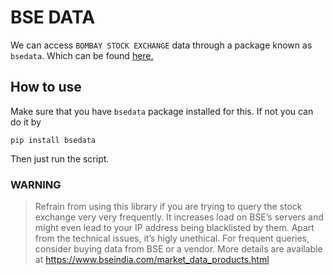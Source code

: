 # BSE DATA
We can access `BOMBAY STOCK EXCHANGE` data through a package known as `bsedata`. Which can be found [here.](https://github.com/sdabhi23/bsedata)
## How to use 
Make sure that you have `bsedata` package installed for this.
If not you can do it by
```
pip install bsedata
```

Then just run the script.
### WARNING
> Refrain from using this library if you are trying to query  the stock exchange very very frequently. It increases load on BSE’s servers and might even lead to your IP address being blacklisted by them. Apart from the technical issues, it’s higly unethical.
 For frequent queries, consider buying data from BSE or a vendor. More details are available at https://www.bseindia.com/market_data_products.html